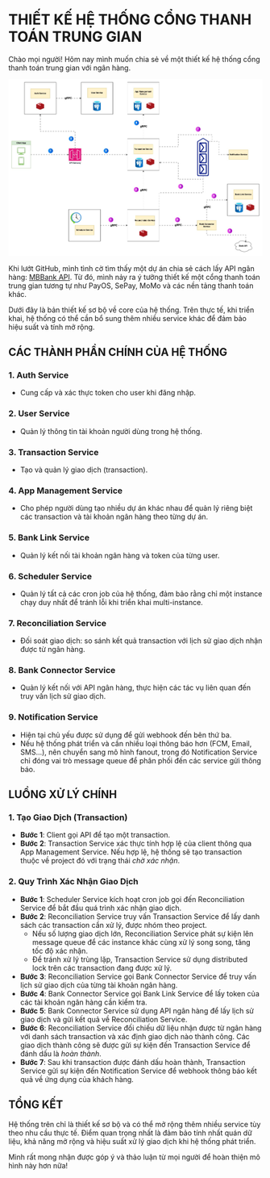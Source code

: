 # THIẾT KẾ HỆ THỐNG CỔNG THANH TOÁN TRUNG GIAN

Chào mọi người! Hôm nay mình muốn chia sẻ về một thiết kế hệ thống cổng thanh toán trung gian với ngân hàng.

![Sơ đồ thiết kế hệ thống](Payment_Gateway_System_Design.jpg)

Khi lướt GitHub, mình tình cờ tìm thấy một dự án chia sẻ cách lấy API ngân hàng: [MBBank API](https://github.com/CookieGMVN/MBBank). Từ đó, mình nảy ra ý tưởng thiết kế một cổng thanh toán trung gian tương tự như PayOS, SePay, MoMo và các nền tảng thanh toán khác.

Dưới đây là bản thiết kế sơ bộ về core của hệ thống. Trên thực tế, khi triển khai, hệ thống có thể cần bổ sung thêm nhiều service khác để đảm bảo hiệu suất và tính mở rộng.

## CÁC THÀNH PHẦN CHÍNH CỦA HỆ THỐNG

### 1. Auth Service

- Cung cấp và xác thực token cho user khi đăng nhập.

### 2. User Service

- Quản lý thông tin tài khoản người dùng trong hệ thống.

### 3. Transaction Service

- Tạo và quản lý giao dịch (transaction).

### 4. App Management Service

- Cho phép người dùng tạo nhiều dự án khác nhau để quản lý riêng biệt các transaction và tài khoản ngân hàng theo từng dự án.

### 5. Bank Link Service

- Quản lý kết nối tài khoản ngân hàng và token của từng user.

### 6. Scheduler Service

- Quản lý tất cả các cron job của hệ thống, đảm bảo rằng chỉ một instance chạy duy nhất để tránh lỗi khi triển khai multi-instance.

### 7. Reconciliation Service

- Đối soát giao dịch: so sánh kết quả transaction với lịch sử giao dịch nhận được từ ngân hàng.

### 8. Bank Connector Service

- Quản lý kết nối với API ngân hàng, thực hiện các tác vụ liên quan đến truy vấn lịch sử giao dịch.

### 9. Notification Service

- Hiện tại chủ yếu được sử dụng để gửi webhook đến bên thứ ba.
- Nếu hệ thống phát triển và cần nhiều loại thông báo hơn (FCM, Email, SMS...), nên chuyển sang mô hình fanout, trong đó Notification Service chỉ đóng vai trò message queue để phân phối đến các service gửi thông báo.

## LUỒNG XỬ LÝ CHÍNH

### 1. Tạo Giao Dịch (Transaction)

- **Bước 1**: Client gọi API để tạo một transaction.
- **Bước 2**: Transaction Service xác thực tính hợp lệ của client thông qua App Management Service. Nếu hợp lệ, hệ thống sẽ tạo transaction thuộc về project đó với trạng thái _chờ xác nhận_.

### 2. Quy Trình Xác Nhận Giao Dịch

- **Bước 1**: Scheduler Service kích hoạt cron job gọi đến Reconciliation Service để bắt đầu quá trình xác nhận giao dịch.
- **Bước 2**: Reconciliation Service truy vấn Transaction Service để lấy danh sách các transaction cần xử lý, được nhóm theo project.
  - Nếu số lượng giao dịch lớn, Reconciliation Service phát sự kiện lên message queue để các instance khác cùng xử lý song song, tăng tốc độ xác nhận.
  - Để tránh xử lý trùng lặp, Transaction Service sử dụng distributed lock trên các transaction đang được xử lý.
- **Bước 3**: Reconciliation Service gọi Bank Connector Service để truy vấn lịch sử giao dịch của từng tài khoản ngân hàng.
- **Bước 4**: Bank Connector Service gọi Bank Link Service để lấy token của các tài khoản ngân hàng cần kiểm tra.
- **Bước 5**: Bank Connector Service sử dụng API ngân hàng để lấy lịch sử giao dịch và gửi kết quả về Reconciliation Service.
- **Bước 6**: Reconciliation Service đối chiếu dữ liệu nhận được từ ngân hàng với danh sách transaction và xác định giao dịch nào thành công. Các giao dịch thành công sẽ được gửi sự kiện đến Transaction Service để đánh dấu là _hoàn thành_.
- **Bước 7**: Sau khi transaction được đánh dấu hoàn thành, Transaction Service gửi sự kiện đến Notification Service để webhook thông báo kết quả về ứng dụng của khách hàng.

## TỔNG KẾT

Hệ thống trên chỉ là thiết kế sơ bộ và có thể mở rộng thêm nhiều service tùy theo nhu cầu thực tế. Điểm quan trọng nhất là đảm bảo tính nhất quán dữ liệu, khả năng mở rộng và hiệu suất xử lý giao dịch khi hệ thống phát triển.

Mình rất mong nhận được góp ý và thảo luận từ mọi người để hoàn thiện mô hình này hơn nữa!
